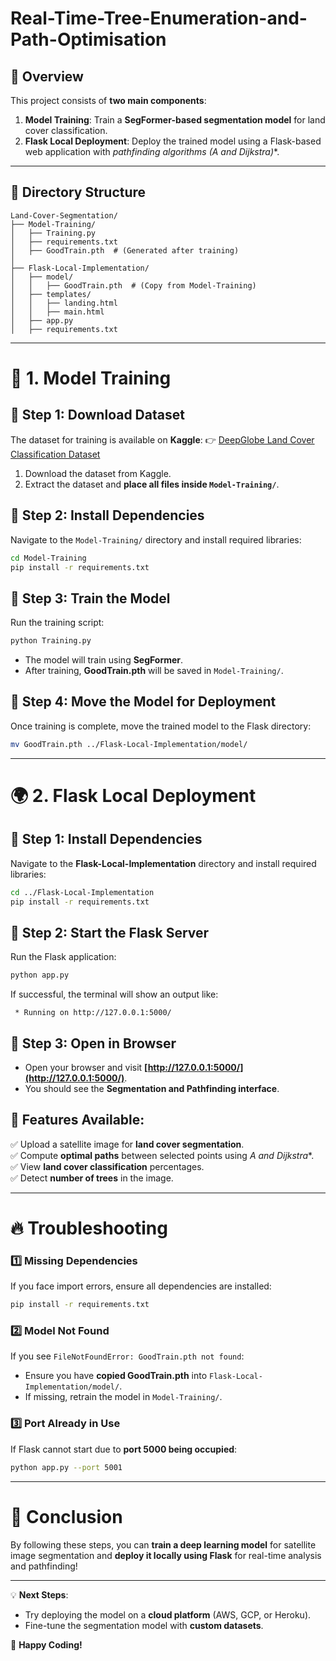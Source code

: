 # Real-Time-Tree-Enumeration-and-Path-Optimisation

## 📌 Overview
This project consists of **two main components**:

1. **Model Training**: Train a **SegFormer-based segmentation model** for land cover classification.
2. **Flask Local Deployment**: Deploy the trained model using a Flask-based web application with **pathfinding algorithms (A* and Dijkstra)**.

---

## 📂 Directory Structure
```
Land-Cover-Segmentation/
├── Model-Training/
│   ├── Training.py
│   ├── requirements.txt
│   ├── GoodTrain.pth  # (Generated after training)
│
├── Flask-Local-Implementation/
│   ├── model/
│   │   ├── GoodTrain.pth  # (Copy from Model-Training)
│   ├── templates/
│   │   ├── landing.html
│   │   ├── main.html
│   ├── app.py
│   ├── requirements.txt
```

---

# 🚀 1. Model Training

## 📌 Step 1: Download Dataset
The dataset for training is available on **Kaggle**:
👉 [DeepGlobe Land Cover Classification Dataset](https://www.kaggle.com/datasets/balraj98/deepglobe-land-cover-classification-dataset)

1. Download the dataset from Kaggle.
2. Extract the dataset and **place all files inside `Model-Training/`**.

## 📌 Step 2: Install Dependencies
Navigate to the `Model-Training/` directory and install required libraries:
```bash
cd Model-Training
pip install -r requirements.txt
```

## 📌 Step 3: Train the Model
Run the training script:
```bash
python Training.py
```
- The model will train using **SegFormer**.
- After training, **GoodTrain.pth** will be saved in `Model-Training/`.

## 📌 Step 4: Move the Model for Deployment
Once training is complete, move the trained model to the Flask directory:
```bash
mv GoodTrain.pth ../Flask-Local-Implementation/model/
```

---

# 🌍 2. Flask Local Deployment

## 📌 Step 1: Install Dependencies
Navigate to the **Flask-Local-Implementation** directory and install required libraries:
```bash
cd ../Flask-Local-Implementation
pip install -r requirements.txt
```

## 📌 Step 2: Start the Flask Server
Run the Flask application:
```bash
python app.py
```

If successful, the terminal will show an output like:
```
 * Running on http://127.0.0.1:5000/
```

## 📌 Step 3: Open in Browser
- Open your browser and visit **[http://127.0.0.1:5000/](http://127.0.0.1:5000/)**.
- You should see the **Segmentation and Pathfinding interface**.

## 📌 Features Available:
✅ Upload a satellite image for **land cover segmentation**.  
✅ Compute **optimal paths** between selected points using **A* and Dijkstra**.  
✅ View **land cover classification** percentages.  
✅ Detect **number of trees** in the image.  

---

# 🔥 Troubleshooting

### 1️⃣ **Missing Dependencies**
If you face import errors, ensure all dependencies are installed:
```bash
pip install -r requirements.txt
```

### 2️⃣ **Model Not Found**
If you see `FileNotFoundError: GoodTrain.pth not found`:
- Ensure you have **copied GoodTrain.pth** into `Flask-Local-Implementation/model/`.
- If missing, retrain the model in `Model-Training/`.

### 3️⃣ **Port Already in Use**
If Flask cannot start due to **port 5000 being occupied**:
```bash
python app.py --port 5001
```

---

# 🎯 Conclusion
By following these steps, you can **train a deep learning model** for satellite image segmentation and **deploy it locally using Flask** for real-time analysis and pathfinding!

---

💡 **Next Steps**:
- Try deploying the model on a **cloud platform** (AWS, GCP, or Heroku).
- Fine-tune the segmentation model with **custom datasets**.

🚀 **Happy Coding!**
